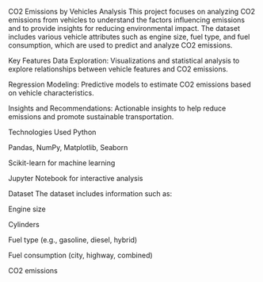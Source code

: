 CO2 Emissions by Vehicles Analysis
This project focuses on analyzing CO2 emissions from vehicles to understand the factors influencing emissions and to provide insights for reducing environmental impact. The dataset includes various vehicle attributes such as engine size, fuel type, and fuel consumption, which are used to predict and analyze CO2 emissions.

Key Features
Data Exploration: Visualizations and statistical analysis to explore relationships between vehicle features and CO2 emissions.

Regression Modeling: Predictive models to estimate CO2 emissions based on vehicle characteristics.

Insights and Recommendations: Actionable insights to help reduce emissions and promote sustainable transportation.

Technologies Used
Python

Pandas, NumPy, Matplotlib, Seaborn

Scikit-learn for machine learning

Jupyter Notebook for interactive analysis

Dataset
The dataset includes information such as:

Engine size

Cylinders

Fuel type (e.g., gasoline, diesel, hybrid)

Fuel consumption (city, highway, combined)

CO2 emissions
